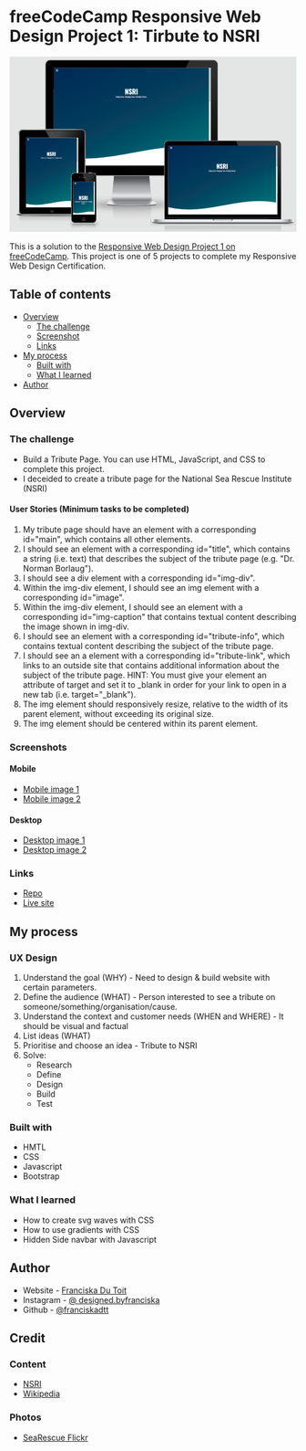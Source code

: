 # freeCodeCamp Responsive Web Design Project 1: Tirbute to NSRI

![Desktop](assets/design/design-preview.png) 

This is a solution to the [Responsive Web Design Project 1 on freeCodeCamp](https://www.freecodecamp.org/learn/responsive-web-design/responsive-web-design-projects/build-a-tribute-page). This project is one of 5 projects to complete my Responsive Web Design Certification.

## Table of contents

- [Overview](#overview)
  - [The challenge](#the-challenge)
  - [Screenshot](#screenshot)
  - [Links](#links)
- [My process](#my-process)
  - [Built with](#built-with)
  - [What I learned](#what-i-learned)
- [Author](#author)

## Overview

### The challenge
- Build a Tribute Page. You can use HTML, JavaScript, and CSS to complete this project. 
- I deceided to create a tribute page for the National Sea Rescue Institute (NSRI)

#### User Stories (Minimum tasks to be completed)
1. My tribute page should have an element with a corresponding id="main", which contains all other elements.
2. I should see an element with a corresponding id="title", which contains a string (i.e. text) that describes the subject of the tribute page (e.g. "Dr. Norman Borlaug").
3. I should see a div element with a corresponding id="img-div".
4. Within the img-div element, I should see an img element with a corresponding id="image".
5. Within the img-div element, I should see an element with a corresponding id="img-caption" that contains textual content describing the image shown in img-div.
6. I should see an element with a corresponding id="tribute-info", which contains textual content describing the subject of the tribute page.
7. I should see an a element with a corresponding id="tribute-link", which links to an outside site that contains additional information about the subject of the tribute page. HINT: You must give your element an attribute of target and set it to _blank in order for your link to open in a new tab (i.e. target="_blank").
8. The img element should responsively resize, relative to the width of its parent element, without exceeding its original size.
9. The img element should be centered within its parent element.

### Screenshots
#### Mobile
- [Mobile image 1](assets/design/mobile-screenshot-1.png)
- [Mobile image 2](assets/design/mobile-screenshot-2.png)
#### Desktop
- [Desktop image 1](assets/design/desktop-screenshot-1.png)
- [Desktop image 2](assets/design/desktop-screenshot-2.png)

### Links

- [Repo](https://github.com/Franciskadtt/tributeNSRI)
- [Live site](https://franciskadtt.github.io/tributeNSRI/)

## My process

### UX Design
1. Understand the goal (WHY) - Need to design & build website with certain parameters. 
2. Define the audience (WHAT) - Person interested to see a tribute on someone/something/organisation/cause.
3. Understand the context and customer needs (WHEN and WHERE) - It should be visual and factual
4. List ideas (WHAT) 
5. Prioritise and choose an idea - Tribute to NSRI
6. Solve:
    - Research
    - Define 
    - Design
    - Build 
    - Test

### Built with
- HMTL
- CSS 
- Javascript
- Bootstrap

### What I learned

- How to create svg waves with CSS
- How to use gradients with CSS
- Hidden Side navbar with Javascript

## Author

- Website - [Franciska Du Toit](https://franciskadutoit.com/)
- Instagram - [@
designed.byfranciska
](https://www.instagram.com/designed.byfranciska/)
- Github - [@franciskadtt](https://github.com/Franciskadtt)

## Credit

### Content
- [NSRI](https://www.nsri.org.za/)
- [Wikipedia](https://en.wikipedia.org/wiki/National_Sea_Rescue_Institute)

### Photos 
- [SeaRescue Flickr](https://www.flickr.com/photos/searescue/)